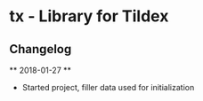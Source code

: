 tx - Library for Tildex
=======================

Changelog
---------

** 2018-01-27 **

* Started project, filler data used for initialization
